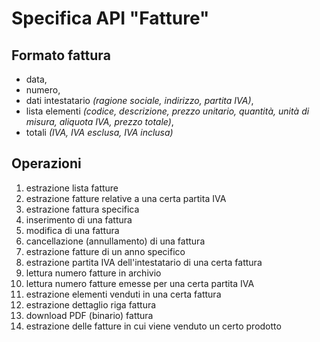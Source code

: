 # Specifica API "Fatture"

## Formato fattura

- data,
- numero,
- dati intestatario *(ragione sociale, indirizzo, partita IVA)*,
- lista elementi *(codice, descrizione, prezzo unitario, quantità, unità di misura, aliquota IVA, prezzo totale)*, 
- totali *(IVA, IVA esclusa, IVA inclusa)*

## Operazioni

1.  estrazione lista fatture
2.  estrazione fatture relative a una certa partita IVA
3.  estrazione fattura specifica
4.  inserimento di una fattura
5.  modifica di una fattura
6.  cancellazione (annullamento) di una fattura
7.  estrazione fatture di un anno specifico
8.  estrazione partita IVA dell'intestatario di una certa fattura
9.  lettura numero fatture in archivio 
10. lettura numero fatture emesse per una certa partita IVA
11. estrazione elementi venduti in una certa fattura
12. estrazione dettaglio riga fattura
13. download PDF (binario) fattura
14. estrazione delle fatture in cui viene venduto un certo prodotto